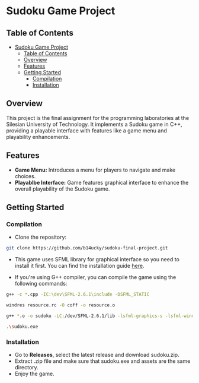 # Sudoku Game Project

## Table of Contents

- [Sudoku Game Project](#sudoku-game-project)
  - [Table of Contents](#table-of-contents)
  - [Overview](#overview)
  - [Features](#features)
  - [Getting Started](#getting-started)
    - [Compilation](#compilation)
    - [Installation](#installation)

## Overview

This project is the final assignment for the programming laboratories at the Silesian University of Technology. It implements a Sudoku game in C++, providing a playable interface with features like a game menu and playability enhancements.

## Features

-   **Game Menu:** Introduces a menu for players to navigate and make choices.
-   **Playablbe Interface:** Game features graphical interface to enhance the overall playability of the Sudoku game.

## Getting Started

### Compilation

- Clone the repository:
```bash
git clone https://github.com/b14ucky/sudoku-final-project.git
```

- This game uses SFML library for graphical interface so you need to install it first. You can find the installation guide [here](https://www.sfml-dev.org/tutorials/2.6/).

- If you're using G++ compiler, you can compile the game using the following commands:
```bash
g++ -c *.cpp -IC:\dev\SFML-2.6.1\include -DSFML_STATIC

windres resource.rc -O coff -o resource.o

g++ *.o -o sudoku -LC:/dev/SFML-2.6.1/lib -lsfml-graphics-s -lsfml-window-s -lsfml-system-s -lopengl32 -lfreetype -lwinmm -lgdi32 -mwindows

.\sudoku.exe
```

### Installation

- Go to **Releases**, select the latest release and download sudoku.zip.
- Extract .zip file and make sure that sudoku.exe and assets are the same directory.
- Enjoy the game.
